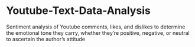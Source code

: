 # Youtube-Text-Data-Analysis
Sentiment analysis of Youtube comments, likes, and dislikes to determine the emotional tone they carry, whether they’re positive, negative, or neutral to ascertain the author’s attitude
